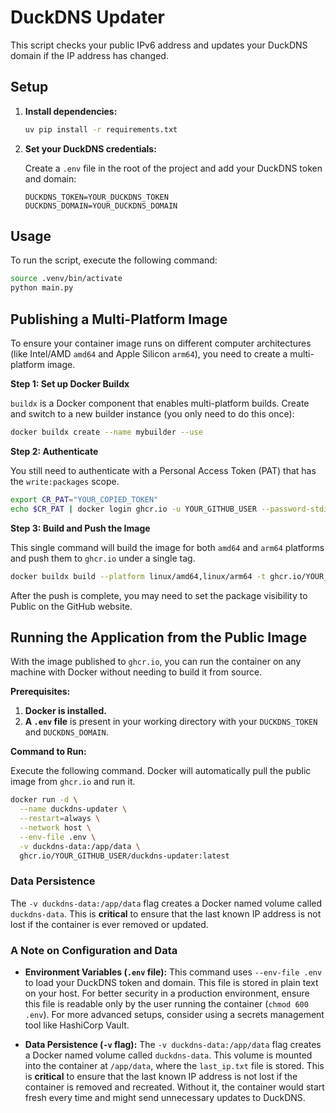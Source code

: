 # DuckDNS Updater

This script checks your public IPv6 address and updates your DuckDNS domain if the IP address has changed.

## Setup

1.  **Install dependencies:**

    ```bash
    uv pip install -r requirements.txt
    ```

2.  **Set your DuckDNS credentials:**

    Create a `.env` file in the root of the project and add your DuckDNS token and domain:

    ```
    DUCKDNS_TOKEN=YOUR_DUCKDNS_TOKEN
    DUCKDNS_DOMAIN=YOUR_DUCKDNS_DOMAIN
    ```

## Usage

To run the script, execute the following command:

```bash
source .venv/bin/activate
python main.py
```

## Publishing a Multi-Platform Image

To ensure your container image runs on different computer architectures (like Intel/AMD `amd64` and Apple Silicon `arm64`), you need to create a multi-platform image.

**Step 1: Set up Docker Buildx**

`buildx` is a Docker component that enables multi-platform builds. Create and switch to a new builder instance (you only need to do this once):

```bash
docker buildx create --name mybuilder --use
```

**Step 2: Authenticate**

You still need to authenticate with a Personal Access Token (PAT) that has the `write:packages` scope.

```bash
export CR_PAT="YOUR_COPIED_TOKEN"
echo $CR_PAT | docker login ghcr.io -u YOUR_GITHUB_USER --password-stdin
```

**Step 3: Build and Push the Image**

This single command will build the image for both `amd64` and `arm64` platforms and push them to `ghcr.io` under a single tag.

```bash
docker buildx build --platform linux/amd64,linux/arm64 -t ghcr.io/YOUR_GITHUB_USER/duckdns-updater:latest --push .
```

After the push is complete, you may need to set the package visibility to Public on the GitHub website.

## Running the Application from the Public Image

With the image published to `ghcr.io`, you can run the container on any machine with Docker without needing to build it from source.

**Prerequisites:**

1.  **Docker is installed.**
2.  **A `.env` file** is present in your working directory with your `DUCKDNS_TOKEN` and `DUCKDNS_DOMAIN`.

**Command to Run:**

Execute the following command. Docker will automatically pull the public image from `ghcr.io` and run it.

```bash
docker run -d \
  --name duckdns-updater \
  --restart=always \
  --network host \
  --env-file .env \
  -v duckdns-data:/app/data \
  ghcr.io/YOUR_GITHUB_USER/duckdns-updater:latest
```

### Data Persistence

The `-v duckdns-data:/app/data` flag creates a Docker named volume called `duckdns-data`. This is **critical** to ensure that the last known IP address is not lost if the container is ever removed or updated.

### A Note on Configuration and Data

*   **Environment Variables (`.env` file):** This command uses `--env-file .env` to load your DuckDNS token and domain. This file is stored in plain text on your host. For better security in a production environment, ensure this file is readable only by the user running the container (`chmod 600 .env`). For more advanced setups, consider using a secrets management tool like HashiCorp Vault.

*   **Data Persistence (`-v` flag):** The `-v duckdns-data:/app/data` flag creates a Docker named volume called `duckdns-data`. This volume is mounted into the container at `/app/data`, where the `last_ip.txt` file is stored. This is **critical** to ensure that the last known IP address is not lost if the container is removed and recreated. Without it, the container would start fresh every time and might send unnecessary updates to DuckDNS.
